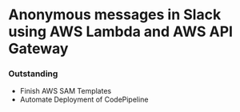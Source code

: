 Anonymous messages in Slack using AWS Lambda and AWS API Gateway
================================================================

### Outstanding
- Finish AWS SAM Templates
- Automate Deployment of CodePipeline

